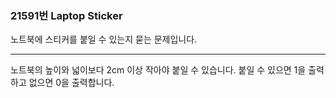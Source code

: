 ### 21591번 Laptop Sticker

노트북에 스티커를 붙일 수 있는지 묻는 문제입니다.

---

노트북의 높이와 넓이보다 2cm 이상 작아야 붙일 수 있습니다. 붙일 수 있으면 1을 출력하고 없으면 0을 출력합니다.

